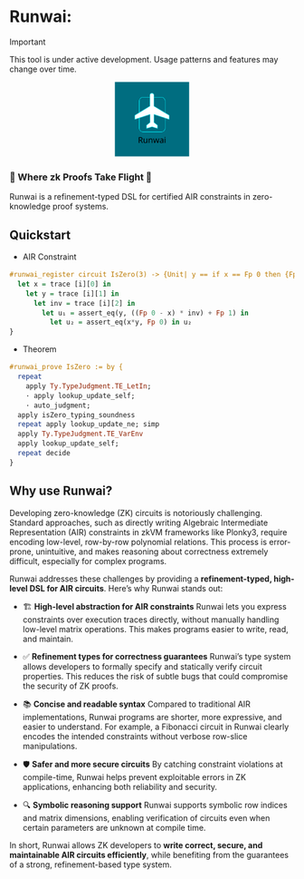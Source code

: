 # Runwai:

> [!IMPORTANT]
> This tool is under active development. Usage patterns and features may change over time.

<p align="center">
    <img src="./img/logo-runway-drawio.svg" alt="Loda Logo" height="132">
</p>

<h3>🛬 Where zk Proofs Take Flight 🛫</h3>

Runwai is a refinement-typed DSL for certified AIR constraints in zero-knowledge proof systems.

## Quickstart

- AIR Constraint

```haskell
#runwai_register circuit IsZero(3) -> {Unit| y == if x == Fp 0 then {Fp 1} else {Fp 0}} {
  let x = trace [i][0] in
    let y = trace [i][1] in
      let inv = trace [i][2] in
        let u₁ = assert_eq(y, ((Fp 0 - x) * inv) + Fp 1) in
          let u₂ = assert_eq(x*y, Fp 0) in u₂
}
```

- Theorem

```haskell
#runwai_prove IsZero := by {
  repeat
    apply Ty.TypeJudgment.TE_LetIn;
    · apply lookup_update_self;
    · auto_judgment;
  apply isZero_typing_soundness
  repeat apply lookup_update_ne; simp
  apply Ty.TypeJudgment.TE_VarEnv
  apply lookup_update_self;
  repeat decide
}
```

## Why use Runwai?

Developing zero-knowledge (ZK) circuits is notoriously challenging. Standard approaches, such as directly writing Algebraic Intermediate Representation (AIR) constraints in zkVM frameworks like Plonky3, require encoding low-level, row-by-row polynomial relations. This process is error-prone, unintuitive, and makes reasoning about correctness extremely difficult, especially for complex programs.

Runwai addresses these challenges by providing a **refinement-typed, high-level DSL for AIR circuits**. Here’s why Runwai stands out:

* 🏗️ **High-level abstraction for AIR constraints**
  Runwai lets you express constraints over execution traces directly, without manually handling low-level matrix operations. This makes programs easier to write, read, and maintain.

* ✅ **Refinement types for correctness guarantees**
  Runwai’s type system allows developers to formally specify and statically verify circuit properties. This reduces the risk of subtle bugs that could compromise the security of ZK proofs.

* 📚 **Concise and readable syntax**
  Compared to traditional AIR implementations, Runwai programs are shorter, more expressive, and easier to understand. For example, a Fibonacci circuit in Runwai clearly encodes the intended constraints without verbose row-slice manipulations.

* 🛡️ **Safer and more secure circuits**
  By catching constraint violations at compile-time, Runwai helps prevent exploitable errors in ZK applications, enhancing both reliability and security.

* 🔍 **Symbolic reasoning support**
  Runwai supports symbolic row indices and matrix dimensions, enabling verification of circuits even when certain parameters are unknown at compile time.

In short, Runwai allows ZK developers to **write correct, secure, and maintainable AIR circuits efficiently**, while benefiting from the guarantees of a strong, refinement-based type system.

